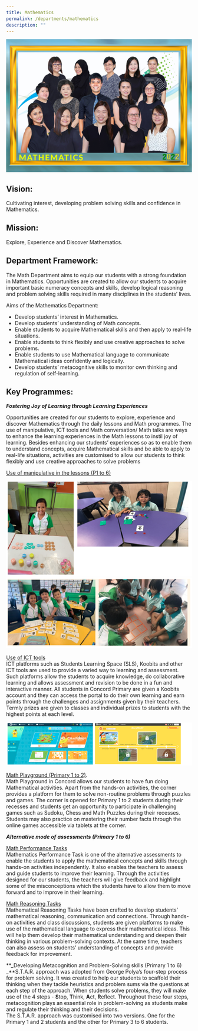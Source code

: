 ```yaml
---
title: Mathematics
permalink: /departments/mathematics
description: ""
---
```

![](/images/MATHEMATICS_P1.jpeg)

Vision:
-------

Cultivating interest, developing problem solving skills and confidence in Mathematics.

Mission:
--------

Explore, Experience and Discover Mathematics.

Department Framework:
---------------------

The Math Department aims to equip our students with a strong foundation in Mathematics. Opportunities are created to allow our students to acquire important basic numeracy concepts and skills, develop logical reasoning and problem solving skills required in many disciplines in the students’ lives.

Aims of the Mathematics Department:

*   Develop students’ interest in Mathematics.
*   Develop students’ understanding of Math concepts.
*   Enable students to acquire Mathematical skills and then apply to real-life situations.
*   Enable students to think flexibly and use creative approaches to solve problems.
*   Enable students to use Mathematical language to communicate Mathematical ideas confidently and logically.
*   Develop students’ metacognitive skills to monitor own thinking and regulation of self-learning. 

Key Programmes:
---------------

_**Fostering Joy of Learning through Learning Experiences**_ 

Opportunities are created for our students to explore, experience and discover Mathematics through the daily lessons and Math programmes. The use of manipulative, ICT tools and Math conversation/ Math talks are ways to enhance the learning experiences in the Math lessons to instil joy of learning. Besides enhancing our students’ experiences so as to enable them to understand concepts, acquire Mathematical skills and be able to apply to real-life situations, activities are customised to allow our students to think flexibly and use creative approaches to solve problems

<u>Use of manipulative in the lessons (P1 to 6)</u>

![](/images/m1.png)
![](/images/m2.png)

<u>Use of ICT tools</u>   
ICT platforms such as Students Learning Space (SLS), Koobits and other ICT tools are used to provide a varied way to learning and assessment. Such platforms allow the students to acquire knowledge, do collaborative learning and allows assessment and revision to be done in a fun and interactive manner. All students in Concord Primary are given a Koobits account and they can access the portal to do their own learning and earn points through the challenges and assignments given by their teachers. Termly prizes are given to classes and individual prizes to students with the highest points at each level.

![](/images/m3.png)

<u>Math Playground (Primary 1 to 2)</u>.  
Math Playground in Concord allows our students to have fun doing Mathematical activities. Apart from the hands-on activities, the corner provides a platform for them to solve non-routine problems through puzzles and games. The corner is opened for Primary 1 to 2 students during their recesses and students get an opportunity to participate in challenging games such as Sudoku, Chess and Math Puzzles during their recesses. Students may also practice on mastering their number facts through the online games accessible via tablets at the corner.  

**_Alternative mode of assessments (Primary 1 to 6)_**

<u>Math Performance Tasks</u>   
Mathematics Performance Task is one of the alternative assessments to enable the students to apply the mathematical concepts and skills through hands-on activities independently. It also enables the teachers to assess and guide students to improve their learning. Through the activities designed for our students, the teachers will give feedback and highlight some of the misconceptions which the students have to allow them to move forward and to improve in their learning.  

<u>Math Reasoning Tasks</u>   
Mathematical Reasoning Tasks have been crafted to develop students’ mathematical reasoning, communication and connections. Through hands-on activities and class discussions, students are given platforms to make use of the mathematical language to express their mathematical ideas. This will help them develop their mathematical understanding and deepen their thinking in various problem-solving contexts. At the same time, teachers can also assess on students’ understanding of concepts and provide feedback for improvement.  
  
**_Developing Metacognition and Problem-Solving skills (Primary 1 to 6)  
_**S.T.A.R. approach was adopted from George Polya’s four-step process for problem solving. It was created to help our students to scaffold their thinking when they tackle heuristics and problem sums via the questions at each step of the approach. When students solve problems, they will make use of the 4 steps - **S**top, **T**hink, **A**ct, **R**eflect. Throughout these four steps, metacognition plays an essential role in problem-solving as students make and regulate their thinking and their decisions.  
The S.T.A.R. approach was customised into two versions. One for the Primary 1 and 2 students and the other for Primary 3 to 6 students.